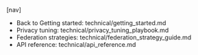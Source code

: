 [nav]
- Back to Getting started: technical/getting_started.md
- Privacy tuning: technical/privacy_tuning_playbook.md
- Federation strategies: technical/federation_strategy_guide.md
- API reference: technical/api_reference.md
